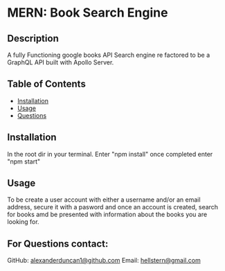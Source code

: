 
# MERN: Book Search Engine

## Description
A fully Functioning google books API Search engine re factored to be a GraphQL API built with Apollo Server.

## Table of Contents
- [Installation](#installation)
- [Usage](#usage)
- [Questions](#questions)


## Installation
In the root dir in your terminal. Enter "npm install" once completed enter "npm start"

## Usage
To be create a user account with either a username and/or an email address, secure it with a pasword and once an account is created, search for books amd be presented with information about the books you are looking for.


## For Questions contact:
GitHub: [alexanderduncan1@github.com](https://github.com/alexanderduncan1@github.com)
Email: hellstern@gmail.com
